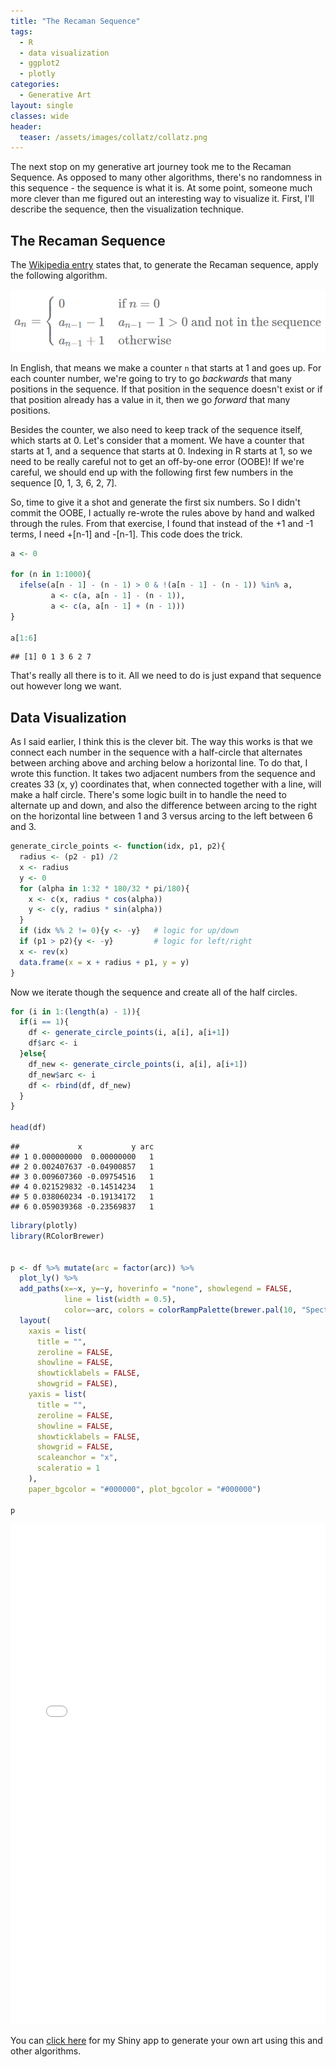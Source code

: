 ```yaml
---
title: "The Recaman Sequence"
tags:
  - R
  - data visualization
  - ggplot2
  - plotly
categories:
  - Generative Art
layout: single
classes: wide
header:
  teaser: /assets/images/collatz/collatz.png
---
```




The next stop on my generative art journey took me to the Recaman Sequence. As opposed to many other algorithms, there's no randomness in this sequence - the sequence is what it is. At some point, someone much more clever than me figured out an interesting way to visualize it. First, I'll describe the sequence, then the visualization technique.

## The Recaman Sequence

The [Wikipedia entry](https://en.wikipedia.org/wiki/Recam%C3%A1n%27s_sequence) states that, to generate the Recaman sequence, apply the following algorithm.

![](/assets/images/recaman/recaman.png)

In English, that means we make a counter `n` that starts at 1 and goes up. For each counter number, we're going to try to go *backwards* that many positions in the sequence. If that position in the sequence doesn't exist or if that position already has a value in it, then we go *forward* that many positions.

Besides the counter, we also need to keep track of the sequence itself, which starts at 0. Let's consider that a moment. We have a counter that starts at 1, and a sequence that starts at 0. Indexing in R starts at 1, so we need to be really careful not to get an off-by-one error (OOBE)! If we're careful, we should end up with the following first few numbers in the sequence [0, 1, 3, 6, 2, 7].

So, time to give it a shot and generate the first six numbers. So I didn't commit the OOBE, I actually re-wrote the rules above by hand and walked through the rules. From that exercise, I found that instead of the +1 and -1 terms, I need +[n-1] and -[n-1]. This code does the trick.


```r
a <- 0

for (n in 1:1000){
  ifelse(a[n - 1] - (n - 1) > 0 & !(a[n - 1] - (n - 1)) %in% a,
         a <- c(a, a[n - 1] - (n - 1)),
         a <- c(a, a[n - 1] + (n - 1)))
}

a[1:6]
```

```
## [1] 0 1 3 6 2 7
```

That's really all there is to it. All we need to do is just expand that sequence out however long we want.

## Data Visualization

As I said earlier, I think this is the clever bit. The way this works is that we connect each number in the sequence with a half-circle that alternates between arching above and arching below a horizontal line. To do that, I wrote this function. It takes two adjacent numbers from the sequence and creates 33 (x, y) coordinates that, when connected together with a line, will make a half circle. There's some logic built in to handle the need to alternate up and down, and also the difference between arcing to the right on the horizontal line between 1 and 3 versus arcing to the left between 6 and 3.


```r
generate_circle_points <- function(idx, p1, p2){
  radius <- (p2 - p1) /2
  x <- radius
  y <- 0
  for (alpha in 1:32 * 180/32 * pi/180){
    x <- c(x, radius * cos(alpha))
    y <- c(y, radius * sin(alpha))
  }
  if (idx %% 2 != 0){y <- -y}   # logic for up/down
  if (p1 > p2){y <- -y}         # logic for left/right
  x <- rev(x)
  data.frame(x = x + radius + p1, y = y)
}
```

Now we iterate though the sequence and create all of the half circles.


```r
for (i in 1:(length(a) - 1)){
  if(i == 1){
    df <- generate_circle_points(i, a[i], a[i+1])
    df$arc <- i
  }else{
    df_new <- generate_circle_points(i, a[i], a[i+1])
    df_new$arc <- i
    df <- rbind(df, df_new)
  }
}

head(df)
```

```
##             x           y arc
## 1 0.000000000  0.00000000   1
## 2 0.002407637 -0.04900857   1
## 3 0.009607360 -0.09754516   1
## 4 0.021529832 -0.14514234   1
## 5 0.038060234 -0.19134172   1
## 6 0.059039368 -0.23569837   1
```




```r
library(plotly)
library(RColorBrewer)


p <- df %>% mutate(arc = factor(arc)) %>%
  plot_ly() %>%
  add_paths(x=~x, y=~y, hoverinfo = "none", showlegend = FALSE,
            line = list(width = 0.5),
            color=~arc, colors = colorRampPalette(brewer.pal(10, "Spectral"))(nrow(df))) %>%
  layout(
    xaxis = list(
      title = "",
      zeroline = FALSE,
      showline = FALSE,
      showticklabels = FALSE,
      showgrid = FALSE),
    yaxis = list(
      title = "",
      zeroline = FALSE,
      showline = FALSE,
      showticklabels = FALSE,
      showgrid = FALSE,
      scaleanchor = "x",
      scaleratio = 1
    ),
    paper_bgcolor = "#000000", plot_bgcolor = "#000000")

p
```

<iframe src="/assets/images/recaman/p1.html" width="100%" height="800" id="igraph" scrolling="no" seamless="seamless" frameBorder="0"> </iframe>

You can [click here](https://cxxidemo.shinyapps.io/genart/) for my Shiny app to generate your own art using this and other algorithms.
